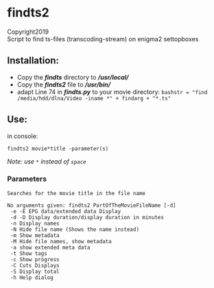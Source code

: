# findts2
Copyright2019\
Script to find ts-files (transcoding-stream) on enigma2 settopboxes

## Installation:
* Copy the **_findts_** directory to **_/usr/local/_**
* Copy the **_findts2_** file to **_/usr/bin/_**
* adapt Line 74 in **_findts.py_** to your movie directory: `bashstr = "find /media/hdd/dlna/Video -iname *" + findarg + "*.ts"`

## Use:
in console:

`findts2 movie*title -parameter(s)`

_Note: use `*` instead of `space`_

### Parameters
```
Searches for the movie title in the file name

No arguments given: findts2 PartOfTheMovieFileName [-d]
 -e -E EPG data/extended data Display
 -d -D Display duration/display duration in minutes
 -n Display names
 -N Hide file name (Shows the name instead)
 -m Show metadata
 -M Hide file names, show metadata
 -a show extended meta data
 -t Show tags
 -c Show progress
 -C Cuts Displays
 -S Display total
 -h Help dialog
```